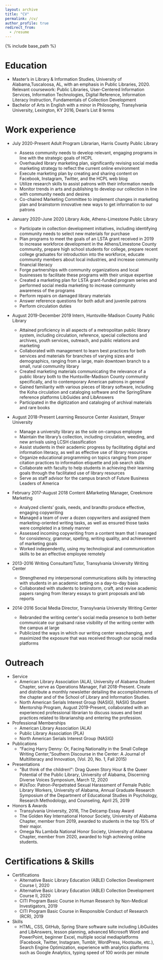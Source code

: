 ```yaml
---
layout: archive
title: "CV"
permalink: /cv/
author_profile: true
redirect_from:
  - /resume
---
```


{% include base_path %}

Education
======
* Master’s in Library & Information Studies, University of Alabama,Tuscaloosa, AL, with an emphasis in Public Libraries, 2020. Relevant coursework: Public Libraries, User-Centered Information Services, Information Technologies, Digital Reference, Information Literacy Instruction, Fundamentals of Collection Development
* Bachelor of Arts in English with a minor in Philosophy, Transylvania University, Lexington, KY 2016, Dean’s List 8 terms

Work experience
======
* July 2020-Present Adult Program Librarian, Harris County Public Library
  * Assess community needs to develop relevant, engaging programs in line with the strategic goals of HCPL
  * Overhauled library marketing plan, significantly revising social media marketing strategy to reflect the current online environment
  * Execute marketing plan by creating and sharing content on Facebook, Instagram, Twitter, and the HCPL web blog
  * Utilize research skills to assist patrons with their information needs
  * Monitor trends in arts and publishing to develop our collection in line with community needs and desires
  * Co-chaired Marketing Committee to implement changes in marketing plan and brainstorm innovative new ways to get information to our patrons 

* January 2020-June 2020 Library Aide, Athens-Limestone Public Library
  * Participate in collection development initiatives, including identifying community needs to select new materials for purchase
  * Plan programs to meet the goals of an LSTA grant received in 2019 to increase workforce development in the Athens/Limestone County community, prepare high school students for college, prepare recent college graduates for introduction into the workforce, educate community members about local industries, and increase community financial literacy
  * Forge partnerships with community organizations and local businesses to facilitate these programs with their unique expertise
  * Created a marketing plan for LSTA grant-funded program series and performed social media marketing to increase community awareness of the programs
  * Perform repairs on damaged library materials
  * Answer reference questions for both adult and juvenile patrons
  * Perform circulation duties

* August 2019-December 2019 Intern, Huntsville-Madison County Public Library
  * Attained proficiency in all aspects of a metropolitan public library system, including circulation, reference, special collections and archives, youth services, outreach, and public relations and marketing
  * Collaborated with management to learn best practices for both services and materials for branches of varying sizes and demographics, ranging from a large, main downtown branch to a small, rural community library
  * Created marketing materials communicating the relevance of a public library both to the Huntsville-Madison County community specifically, and to contemporary American patrons in general
  * Gained familiarity with various pieces of library software, including the Koha circulation and cataloging software and the SpringShare reference platforms LibGuides and LibAnswers
  * Participated in the digitization and cataloging of archival materials and rare books

* August 2018-Present Learning Resource Center Assistant, Strayer University
  * Manage a university library as the sole on-campus employee
  * Maintain the library’s collection, including circulation, weeding, and new arrivals using LCSH classification
  * Assist students in their academic progress by facilitating digital and information literacy, as well as effective use of library resources
  * Organize educational programming on topics ranging from proper citation practices to information etiquette and job search skills
  * Collaborate with faculty to help students in achieving their learning goals through the facilitated use of library resources
  * Serve as staff advisor for the campus branch of Future Business Leaders of America

* February 2017-August 2018 Content &Marketing Manager, Creekmore Marketing
  * Analyzed clients’ goals, needs, and brandto produce effective, engaging copywriting
  * Managed a team of over a dozen copywriters and assigned them marketing-oriented writing tasks, as well as ensured those tasks were completed in a timely manner
  * Assessed incoming copywriting from a content team that I managed for consistency, grammar, spelling, writing quality, and achievement of marketing goals
  * Worked independently, using my technological and communication skills to be an effective employee remotely
  
* 2013-2016 Writing Consultant/Tutor, Transylvania University Writing Center
  * Strengthened my interpersonal communications skills by interacting with students in an academic setting on a day-to-day basis
  * Collaborated with students to brainstorm, craft, and revise academic papers ranging from literary essays to grant proposals and lab reports
  
* 2014-2016 Social Media Director, Transylvania University Writing Center
  * Rebranded the writing center's social media presence to both better communicate our goalsand raise visibility of the writing center with the campus at large
  * Publicized the ways in which our writing center waschanging, and maximized the exposure that was received through our social media platforms
  
Outreach
======
* Service
  * American Library Association (ALA), University of Alabama Student Chapter, serve as Operations Manager, Fall 2018-Present. Create and distribute a monthly newsletter detailing the accomplishments of the chapter and of the School of Library and Information Studies.
  * North American Serials Interest Group (NASIG), NASIG Student Mentorship Program, August 2019-Present, collaborated with an experienced professional librarian to discuss issues and best practices related to librarianship and entering the profession.
* Professional Memberships
  * American Library Association (ALA)
  * Public Library Association (PLA)
  * North American Serials Interest Group (NASIG)
* Publications
  * “Facing Harry Denny: Or, Facing Nationality in the Small College Writing Center,”Southern Discourse in the Center: A Journal of Multiliteracy and Innovation, (Vol. 20, No. 1, Fall 2015)
* Presentations
  * "But think of the children!": Drag Queen Story Hour & the Queer Potential of the Public Library, University of Alabama, Discerning Diverse Voices Symposium, March 12, 2020
  * #UsToo: Patron-Perpetrated Sexual Harassment of Female Public Library Workers, University of Alabama, Annual Graduate Research Symposium of the Department of Educational Studies in Psychology, Research Methodology, and Counseling, April 25, 2019
* Honors & Awards
  * Transylvania University, 2016, The Delcamp Essay Award
  * The Golden Key International Honour Society, University of Alabama Chapter, member from 2019, awarded to students in the top 15% of their major.
  * Omega Nu Lambda National Honor Society, University of Alabama Chapter, member from 2020, awarded to high achieving online students.

Certifications & Skills
======
* Certifications
  * Alternative Basic Library Education (ABLE) Collection Development Course I, 2020
  * Alternative Basic Library Education (ABLE) Collection Development Course II, 2020
  * CITI Program Basic Course in Human Research by Non-Medical Investigators, 2019
  * CITI Program Basic Course in Responsible Conduct of Research (RCR), 2019
* Skills
  * HTML, CSS, GitHub, Spring Share software suite including LibGuides and LibAnswers, lesson planning, advanced Microsoft Word and PowerPoint, beginner Excel, multiple social mediaplatforms (Facebook, Twitter, Instagram, Tumblr, WordPress, Hootsuite, etc.), Search Engine Optimization, experience with analytics platforms such as Google Analytics, typing speed of 100 words per minute
 
